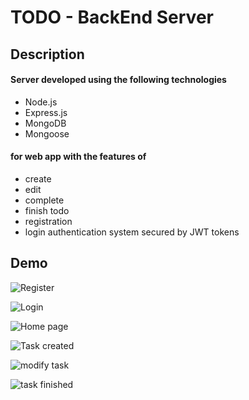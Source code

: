 # TODO - BackEnd Server


## Description

#### Server developed using the following technologies
* Node.js
* Express.js
* MongoDB
* Mongoose

#### for web app with the features of  
* create
* edit
* complete
* finish todo
* registration
* login authentication system secured by JWT tokens


## Demo

![Register](https://github.com/carlosrecinos/back-end-todo/blob/master/demo/Screen%20Shot%202020-09-28%20at%2010.13.58%20AM.png?raw=true)

![Login](https://github.com/carlosrecinos/back-end-todo/blob/master/demo/Screen%20Shot%202020-09-28%20at%2010.14.04%20AM.png?raw=true)

![Home page](https://github.com/carlosrecinos/back-end-todo/blob/master/demo/Screen%20Shot%202020-09-28%20at%209.47.29%20AM.png?raw=true)

![Task created](https://github.com/carlosrecinos/back-end-todo/blob/master/demo/Screen%20Shot%202020-09-28%20at%209.47.38%20AM.png?raw=true)

![modify task](https://github.com/carlosrecinos/back-end-todo/blob/master/demo/Screen%20Shot%202020-09-28%20at%209.48.01%20AM.png?raw=true)

![task finished](https://github.com/carlosrecinos/back-end-todo/blob/master/demo/Screen%20Shot%202020-09-28%20at%209.49.33%20AM.png?raw=true)
